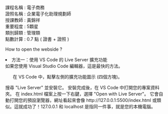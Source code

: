 課程名稱 : 電子商務 <BR>
證照名稱 : 企業電子化助理規劃師 <BR>
授課教師 : 黃錦祥 <BR>
重要程度 : 5顆星 <BR>
類別歸類 : 管理類 <br>
點數計算 : 0.7 點 ( 證書 + 證照 )

How to open the webside ?
<li>方法一：使用 VS Code 的 Live Server 擴充功能 </li>
如果您使用 Visual Studio Code 編輯器，這是最快的方法。
<ul>在 VS Code 中，點擊左側的擴充功能圖示 (四個方塊)。</ul>
搜尋 "Live Server" 並安裝它。
安裝完成後，在 VS Code 中打開您的專案資料夾。
在 index.html 檔案上按一下右鍵，選擇 "Open with Live Server"。
它會自動打開您的預設瀏覽器，網址看起來會像 http://127.0.0.1:5500/index.html 或類似。這就成功了！127.0.0.1 和 localhost 是指同一件事，就是您的本機電腦。
